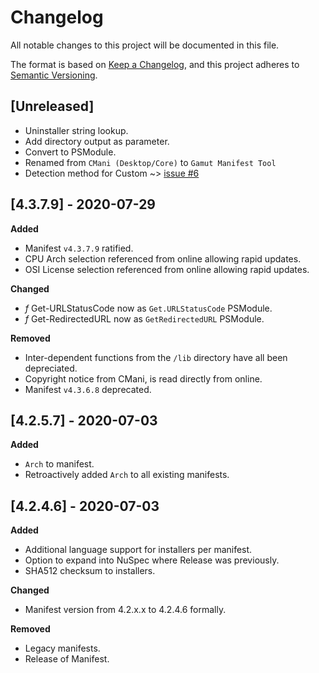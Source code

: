 # Changelog
All notable changes to this project will be documented in this file.

The format is based on [Keep a Changelog](https://keepachangelog.com/en/1.0.0/),
and this project adheres to [Semantic Versioning](https://semver.org/spec/v2.0.0.html).

## [Unreleased]
  - Uninstaller string lookup.
  - Add directory output as parameter.
  - Convert to PSModule.
  - Renamed from `CMani (Desktop/Core)` to `Gamut Manifest Tool`
  - Detection method for Custom ~> [issue #6](https://github.com/repasscloud/GamutManifestTool/issues/6)

## [4.3.7.9] - 2020-07-29
**Added**
  - Manifest `v4.3.7.9` ratified.
  - CPU Arch selection referenced from online allowing rapid updates.
  - OSI License selection referenced from online allowing rapid updates.

**Changed**
  - _f_ Get-URLStatusCode now as `Get.URLStatusCode` PSModule.
  - _f_ Get-RedirectedURL now as `GetRedirectedURL` PSModule.

**Removed**
  - Inter-dependent functions from the `/lib` directory have all been depreciated.
  - Copyright notice from CMani, is read directly from online.
  - Manifest `v4.3.6.8` deprecated.

## [4.2.5.7] - 2020-07-03
**Added**
  - `Arch` to manifest.
  - Retroactively added `Arch` to all existing manifests.

## [4.2.4.6] - 2020-07-03
**Added**
  - Additional language support for installers per manifest.
  - Option to expand into NuSpec where Release was previously.
  - SHA512 checksum to installers.

**Changed**
  - Manifest version from 4.2.x.x to 4.2.4.6 formally.

**Removed**
  - Legacy manifests.
  - Release of Manifest.